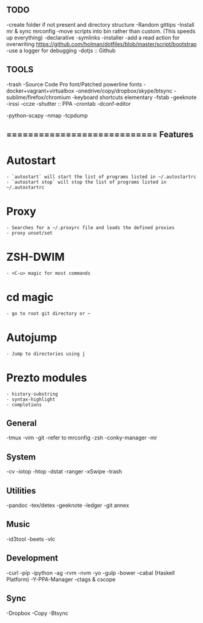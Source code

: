 TODO
-----

-create folder if not present and directory structure
-Random gittips
-Install mr & sync mrconfig
-move scripts into bin rather than custom. (This speeds up everything)
-declarative
    -symlinks
    -installer
-add a read action for overwriting
    https://github.com/holman/dotfiles/blob/master/script/bootstrap
-use a logger for debugging
-dotjs :: Github

TOOLS
-----

-trash
-Source Code Pro font/Patched powerline fonts
-docker+vagrant+virtualbox
-onedrive/copy/dropbox/skype/btsync
-sublime/firefox/chromium
-keyboard shortcuts elementary
-fstab
-geeknote
-irssi
-ccze
-shutter :: PPA
-crontab
-dconf-editor

-python-scapy
-nmap
-tcpdump

============================
Features
-------

# Autostart
    - `autostart` will start the list of programs listed in ~/.autostartrc
    - `autostart stop` will stop the list of programs listed in ~/.autostartrc

# Proxy
    - Searches for a ~/.proxyrc file and loads the defined proxies
    - proxy unset/set

# ZSH-DWIM
    - <C-u> magic for most commands

# cd magic
    - go to root git directory or ~

# Autojump
    - Jump to directories using j

# Prezto modules
    - history-substring
    - syntax-highlight
    - completions

General
-------

-tmux
-vim
-git
    -refer to mrconfig
-zsh
-conky-manager
-mr

System
------

-cv
-iotop
-htop
-dstat
-ranger
-xSwipe
-trash

Utilities
------------------

-pandoc
-tex/detex
-geeknote
-ledger
-git annex

Music
-----

-id3tool
-beets
-vlc

Development
-----------

-curl
-pip
    -ipython
-ag
-rvm
-nvm
    -yo
    -gulp
    -bower
-cabal (Haskell Platform)
-Y-PPA-Manager
-ctags & cscope

Sync
----

-Dropbox
-Copy
-Btsync
